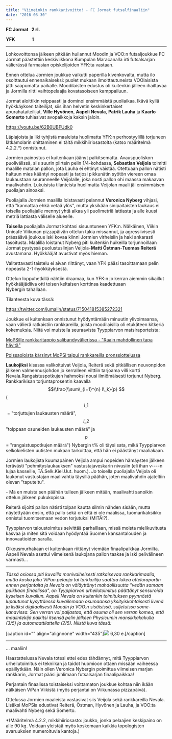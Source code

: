 ```yaml
---
title: "Viimeinkin rankkarivoitto! - FC Jormat futsalfinaaliin"
date: "2016-03-30"
---
```


**FC Jormat   2 rl.**

**YFK                1**

* * *

Lohkovoittonsa jälkeen pitkään huilannut Moodin ja VOO:n futsaljoukkue FC Jormat päästettiin keskiviikkona Kumpulan Maracanalla irti futsalsarjan välierässä farmasian opiskelijoiden YFK:ta vastaan.

Ennen ottelua Jormien joukkue vaikutti paperilla kivenkovalta, mutta ilo osoittautui ennenaikaiseksi: puolet mukaan ilmoittautuneista VOOlaisista jätti saapumatta paikalle. Moodilaisten edustus oli kuitenkin jälleen ihailtavaa ja Jormilla riitti vaihtopelaajia kovatasoiseen kamppailuun.

Jormat aloittikin reippaasti ja dominoi ensimmäistä puoliaikaa. Ikävä kyllä hyökkäyksen taiteilijat, siis ihan helvetin keskinkertaiset apurahataiteilijat, **Ville Hyvönen**, **Aapeli Nevala**, **Patrik Lauha** ja **Kaarlo Somerto** tuhlasivat avopaikkoja kaksin jaloin.

https://youtu.be/62B0UBFUdk0

Läpiajoista ja liki tyhjistä maaleista huolimatta YFK:n perhostyylillä torjuneen lätkämolarin ohittaminen ei tältä mikkihiiriosastolta (katso määritelmä 4.2.2.\*) onnistunut.

Jormien painostus ei kuitenkaan jäänyt palkitsematta. Avauspuoliskon puolivälissä, siis suurin piirtein pelin 1/4-kohdassa, **Sebastian Veijola** toimitti maalille matalan pallon, jota Lauha ei ehtinyt väistää. Otettuaan pallon nätisti haltuun mies kääntyi nopeasti ja tarjosi pikkunätin syötön viereen omaa laukaustaan seuranneelle Veijolalle, joka nosti pallon ohi maassa makaavan maalivahdin. Lukuisista tilanteista huolimatta Veijolan maali jäi ensimmäisen puoliajan ainoaksi.

Puoliajalla Jormien maalilla loistavasti pelannut **Veronica Nyberg** vihjasi, että "kannattaa ehkä vetää ylös", mutta yksikään sinipaitaisten laukaus ei toisella puoliajalle mennyt yhtä aikaa yli puolimetriä lattiasta ja alle kuusi metriä lattiasta väliselle alueelle.

**Toisella** puoliajalla Jormat kohtasi sisuuntuneen YFK:n. Nälkäinen, Viikin Unicafe Viikunan pizzapäivän ottelun takia missannut, ja agressiivisesti prässäävä joukkue iski kovaa kiinni Jormien virheisiin ja haki ankarasti tasoitusta. Maalilla loistanut Nyberg piti kuitenkin huikeilla torjunnoillaan Jormat pystyssä puolustuslinjan Veijola-**Matti Östman**\-**Tuomas Reiterä** avustamana. Hyökkääjät avustivat myös hieman.

Valitettavasti taistelu ei aivan riittänyt, vaan YFK pääsi tasoittamaan pelin nopeasta 2-1-hyökkäyksestä.

Ottelun loppuhetkillä nähtiin draamaa, kun YFK:n jo kerran aiemmin sikaillut hyökkääjädiiva otti toisen keltaisen korttinsa kaadettuaan Nybergin tahallaan.

Tilanteesta kuva tässä:

https://twitter.com/jumalin/status/715041815385272321

Joukkue ei kuitenkaan onnistunut hyödyntämään minuutin ylivoimaansa, vaan välierä ratkaistiin rankkareilla, joista moodilaisilla oli etukäteen kitkeriä kokemuksia. Niitä voi muistella seuraavista Tyyppiarvon matsiraporteista:

[MoPSille rankkaritappio salibandyvälierissa - "Raain mahdollinen tapa hävitä"](http://tyyppiarvo.com/2016/03/mopsille-rankkaritappio-salibandyvalierissa-raain-mahdollinen-tapa-havita/)

[Poissaoloista kärsinyt MoPSi taipui rankkareilla pronssiottelussa](http://tyyppiarvo.com/2016/03/poissaoloista-karsinyt-mopsi-taipui-rankkareilla-pronssiottelussa/)

**Laukojiksi** kisassa valikoituivat Veijola, Reiterä sekä pitkällisen neuvonpidon jälkeen valmennusjohdon jo kerralleen vilttiin tarjoama villi kortti Nevala.Rangaistuspotkujen hahmoksi nousi ilmiömäisesti torjunut Nyberg. Rankkarikisan torjuntaprosentin kaavalla $$\\frac{\\sum\_{i=1}^{n} l\_k}{p} $$ ($$l\_1$$ = "torjuttujen laukausten määrä", $$l\_2$$ "tolppaan osuneiden laukausten määrä" ja $$p$$ = "rangaistuspotkujen määrä") Nybergin t% oli täysi sata, mikä Tyyppiarvon selkokielisten uutisten mukaan tarkoittaa, että hän ei päästänyt maaliakaan.

Jormien laukojista kuumapäinen Veijola ampui nopeiden hämäysten jälkeen terävästi "pehmityslaukauksen" vastustajaveskarin nivusiin (eli ihan v----n lujaa kasseille, TA.Selk.Kiel.Uut. huom.). Jo toisella puoliajalla Veijola oli laukonut vastustajan maalivahtia täysillä päähän, joten maalivahdin ajateltiin olevan "taputeltu".

\- Mä en muista sen päähän tulleen jälkeen mitään, maalivahti sanoikin ottelun jälkeen pukukopissa.

Reiterä sijoitti pallon nätisti tolpan kautta silmin nähden sisään, mutta näytettyään ensin, että pallo sekä on että ei ole maalissa, tuomarikaksikko onnistui tuomitsemaan vedon torjutuksi (MITÄ!?).

Tyyppiarvon taloustoimitus selvittää parhaillaan, missä moista mielikuvitusta kasvaa ja miten sitä voidaan hyödyntää Suomen kansantalouden ja innovaatioiden saralla.

Oikeusmurhakaan ei kuitenkaan riittänyt viemään finaalipaikkaa Jormilta. Aapeli Nevala asettui viimeisenä laukojana pallon taakse ja iski pelivälineen varmasti...

* * *

_Tässä osiossa piti kuvailla monivaiheisesti ratkaisevaa rankkarimaalia, mutta koska joku ViPan pelaaja tai tarkkailija saattaa lukea otteluraportin ennen perjantaita ja Nevala on väläyttänyt mahdollisuutta "vedän samaan paikkaan finaalissa", on Tyyppiarvon urheilutoimitus päättänyt sensuroida kyseisen kuvailun. Aapeli Nevala on kuitenkin toimituksen pyynnöstä lupautunut kysyttäessä kuvailemaan osumaansa yksityiskohtaisesti livenä ja lisäksi digitaalisesti Moodin ja VOO:n sisäisissä, suljetuissa some-kanavissa. Sen verran voi paljastaa, että osuma oli sen verran komea, että maalintekijä palkitsi itsensä pelin jälkeen Physicumin mansikkakakulla (3/5) ja automaattilattella (2/5). Niistä kuva tässä:_

\[caption id="" align="alignnone" width="435"\]![](http://gdurl.com/Ayda) 6,30 e.\[/caption\]

* * *

... maaliin!

Haastattelussa Nevala totesi ettei edes tähdännyt, mitä Tyyppiarvon urheilutoimitus ei tekniikan ja taidot huomioon ottaen missään vaiheessa epäillytkään. Näin ollen Veronica Nybergin poimittua viimeisen marjan  rankkarin, Jormat pääsi juhlimaan futsalsarjan finaalipaikkaa!

Perjantain finaalissa toistaiseksi voittamaton joukkue kohtaa niin ikään nälkäisen ViPan Viikistä (myös perjantai on Viikunassa pizzapäivä).

Ottelussa Jormien maaleista vastasivat siis Veijola sekä rankkareilla Nevala. Lisäksi MoPSia edustivat Reiterä, Östman, Hyvönen ja Lauha, ja VOO:ta maalivahti Nyberg sekä Somerto.

\*(Määritelmä 4.2.2, mikkihiiriosasto: joukko, jonka pelaajien keskipaino on alle 90 kg. Voidaan yleistää myös koskemaan kaikkia topologisten avaruuksien numeroituvia kantoja.)
